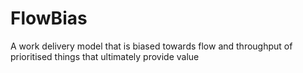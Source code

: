 # FlowBias
A work delivery model that is biased towards flow and throughput of prioritised things that ultimately provide value
